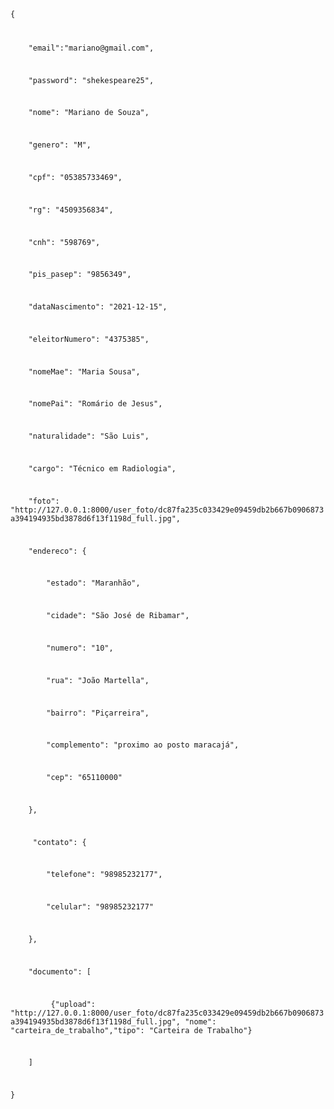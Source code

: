 <code><p>{</p>
<p>&nbsp; &nbsp; &quot;email&quot;:&quot;mariano@gmail.com&quot;,</p>
<p>&nbsp; &nbsp; &quot;password&quot;: &quot;shekespeare25&quot;,</p>
<p>&nbsp; &nbsp; &quot;nome&quot;: &quot;Mariano de Souza&quot;,</p>
<p>&nbsp; &nbsp; &quot;genero&quot;: &quot;M&quot;,</p>
<p>&nbsp; &nbsp; &quot;cpf&quot;: &quot;05385733469&quot;,</p>
<p>&nbsp; &nbsp; &quot;rg&quot;: &quot;4509356834&quot;,</p>
<p>&nbsp; &nbsp; &quot;cnh&quot;: &quot;598769&quot;,</p>
<p>&nbsp; &nbsp; &quot;pis_pasep&quot;: &quot;9856349&quot;,</p>
<p>&nbsp; &nbsp; &quot;dataNascimento&quot;: &quot;2021-12-15&quot;,</p>
<p>&nbsp; &nbsp; &quot;eleitorNumero&quot;: &quot;4375385&quot;,</p>
<p>&nbsp; &nbsp; &quot;nomeMae&quot;: &quot;Maria Sousa&quot;,</p>
<p>&nbsp; &nbsp; &quot;nomePai&quot;: &quot;Rom&aacute;rio de Jesus&quot;,</p>
<p>&nbsp; &nbsp; &quot;naturalidade&quot;: &quot;S&atilde;o Luis&quot;,</p>
<p>&nbsp; &nbsp; &quot;cargo&quot;: &quot;T&eacute;cnico em Radiologia&quot;,</p>
<p>&nbsp; &nbsp; &quot;foto&quot;: &quot;http://127.0.0.1:8000/user_foto/dc87fa235c033429e09459db2b667b0906873a394194935bd3878d6f13f1198d_full.jpg&quot;,</p>
<p>&nbsp; &nbsp; &quot;endereco&quot;: {</p>
<p>&nbsp; &nbsp; &nbsp; &nbsp; &quot;estado&quot;: &quot;Maranh&atilde;o&quot;,</p>
<p>&nbsp; &nbsp; &nbsp; &nbsp; &quot;cidade&quot;: &quot;S&atilde;o Jos&eacute; de Ribamar&quot;,</p>
<p>&nbsp; &nbsp; &nbsp; &nbsp; &quot;numero&quot;: &quot;10&quot;,</p>
<p>&nbsp; &nbsp; &nbsp; &nbsp; &quot;rua&quot;: &quot;Jo&atilde;o Martella&quot;,</p>
<p>&nbsp; &nbsp; &nbsp; &nbsp; &quot;bairro&quot;: &quot;Pi&ccedil;arreira&quot;,</p>
<p>&nbsp; &nbsp; &nbsp; &nbsp; &quot;complemento&quot;: &quot;proximo ao posto maracaj&aacute;&quot;,</p>
<p>&nbsp; &nbsp; &nbsp; &nbsp; &quot;cep&quot;: &quot;65110000&quot;</p>
<p>&nbsp; &nbsp; },</p>
<p>&nbsp; &nbsp; &nbsp;&quot;contato&quot;: {</p>
<p>&nbsp; &nbsp; &nbsp; &nbsp; &quot;telefone&quot;: &quot;98985232177&quot;,</p>
<p>&nbsp; &nbsp; &nbsp; &nbsp; &quot;celular&quot;: &quot;98985232177&quot;</p>
<p>&nbsp; &nbsp; },</p>
<p>&nbsp; &nbsp; &quot;documento&quot;: [</p>
<p>&nbsp; &nbsp; &nbsp; &nbsp; &nbsp;{&quot;upload&quot;: &quot;http://127.0.0.1:8000/user_foto/dc87fa235c033429e09459db2b667b0906873a394194935bd3878d6f13f1198d_full.jpg&quot;, &quot;nome&quot;: &quot;carteira_de_trabalho&quot;,&quot;tipo&quot;: &quot;Carteira de Trabalho&quot;}</p>
<p>&nbsp; &nbsp; ]</p>
<p>}</p></code>
